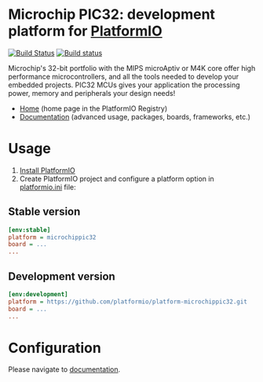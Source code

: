 # Microchip PIC32: development platform for [PlatformIO](http://platformio.org)
[![Build Status](https://travis-ci.org/platformio/platform-microchippic32.svg?branch=develop)](https://travis-ci.org/platformio/platform-microchippic32)
[![Build status](https://ci.appveyor.com/api/projects/status/r1gu34suxrbgfjp9/branch/develop?svg=true)](https://ci.appveyor.com/project/ivankravets/platform-microchippic32/branch/develop)

Microchip's 32-bit portfolio with the MIPS microAptiv or M4K core offer high performance microcontrollers, and all the tools needed to develop your embedded projects. PIC32 MCUs gives your application the processing power, memory and peripherals your design needs!

* [Home](https://registry.platformio.org/platforms/platformio/microchippic32) (home page in the PlatformIO Registry)
* [Documentation](https://docs.platformio.org/page/platforms/microchippic32.html) (advanced usage, packages, boards, frameworks, etc.)

# Usage

1. [Install PlatformIO](http://platformio.org)
2. Create PlatformIO project and configure a platform option in [platformio.ini](https://docs.platformio.org/page/projectconf.html) file:

## Stable version

```ini
[env:stable]
platform = microchippic32
board = ...
...
```

## Development version

```ini
[env:development]
platform = https://github.com/platformio/platform-microchippic32.git
board = ...
...
```

# Configuration

Please navigate to [documentation](https://docs.platformio.org/page/platforms/microchippic32.html).
